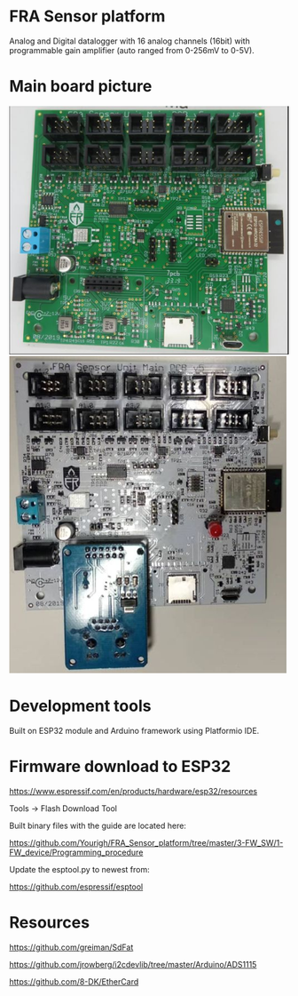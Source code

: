 # FRA Sensor platform
Analog and Digital datalogger with 16 analog channels (16bit) with programmable gain amplifier (auto ranged from 0-256mV to 0-5V).

# Main board picture
![Assembled main board](1-SystemDocs/pictures/Main_noModule2.jpg)
![Assembled main board with Ethernet controller](1-SystemDocs/pictures/Main_wModule2.jpg)

# Development tools
Built on ESP32 module and Arduino framework using Platformio IDE.

# Firmware download to ESP32
https://www.espressif.com/en/products/hardware/esp32/resources

Tools -> Flash Download Tool

Built binary files with the guide are located here:

https://github.com/Yourigh/FRA_Sensor_platform/tree/master/3-FW_SW/1-FW_device/Programming_procedure

Update the esptool.py to newest from:

https://github.com/espressif/esptool

# Resources
https://github.com/greiman/SdFat

https://github.com/jrowberg/i2cdevlib/tree/master/Arduino/ADS1115

https://github.com/8-DK/EtherCard
